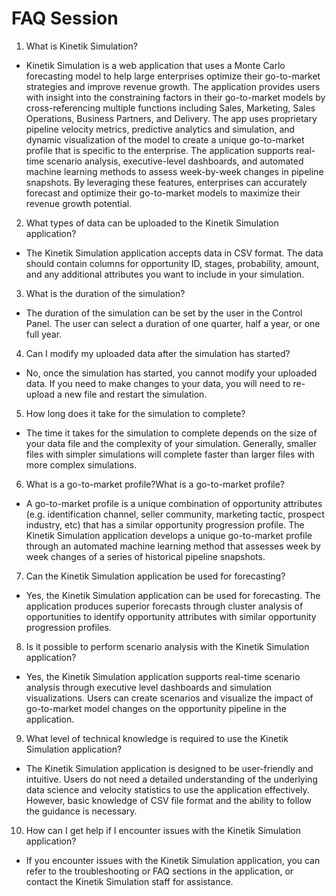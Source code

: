 # FAQ Session

1. What is Kinetik Simulation?

* Kinetik Simulation is a web application that uses a Monte Carlo forecasting model to help large enterprises optimize their go-to-market strategies and improve revenue growth. The application provides users with insight into the constraining factors in their go-to-market models by cross-referencing multiple functions including Sales, Marketing, Sales Operations, Business Partners, and Delivery. The app uses proprietary pipeline velocity metrics, predictive analytics and simulation, and dynamic visualization of the model to create a unique go-to-market profile that is specific to the enterprise. The application supports real-time scenario analysis, executive-level dashboards, and automated machine learning methods to assess week-by-week changes in pipeline snapshots. By leveraging these features, enterprises can accurately forecast and optimize their go-to-market models to maximize their revenue growth potential.

2. What types of data can be uploaded to the Kinetik Simulation application?
* The Kinetik Simulation application accepts data in CSV format. The data should contain columns for opportunity ID, stages, probability, amount, and any additional attributes you want to include in your simulation.

3. What is the duration of the simulation?
* The duration of the simulation can be set by the user in the Control Panel. The user can select a duration of one quarter, half a year, or one full year.

4. Can I modify my uploaded data after the simulation has started?
* No, once the simulation has started, you cannot modify your uploaded data. If you need to make changes to your data, you will need to re-upload a new file and restart the simulation.

5. How long does it take for the simulation to complete?
* The time it takes for the simulation to complete depends on the size of your data file and the complexity of your simulation. Generally, smaller files with simpler simulations will complete faster than larger files with more complex simulations.

6. What is a go-to-market profile?What is a go-to-market profile?
* A go-to-market profile is a unique combination of opportunity attributes (e.g. identification channel, seller community, marketing tactic, prospect industry, etc) that has a similar opportunity progression profile. The Kinetik Simulation application develops a unique go-to-market profile through an automated machine learning method that assesses week by week changes of a series of historical pipeline snapshots.

7. Can the Kinetik Simulation application be used for forecasting?
* Yes, the Kinetik Simulation application can be used for forecasting. The application produces superior forecasts through cluster analysis of opportunities to identify opportunity attributes with similar opportunity progression profiles.

8. Is it possible to perform scenario analysis with the Kinetik Simulation application?
* Yes, the Kinetik Simulation application supports real-time scenario analysis through executive level dashboards and simulation visualizations. Users can create scenarios and visualize the impact of go-to-market model changes on the opportunity pipeline in the application.

9. What level of technical knowledge is required to use the Kinetik Simulation application?
* The Kinetik Simulation application is designed to be user-friendly and intuitive. Users do not need a detailed understanding of the underlying data science and velocity statistics to use the application effectively. However, basic knowledge of CSV file format and the ability to follow the guidance is necessary.

10. How can I get help if I encounter issues with the Kinetik Simulation application?
* If you encounter issues with the Kinetik Simulation application, you can refer to the troubleshooting or FAQ sections in the application, or contact the Kinetik Simulation staff for assistance.
